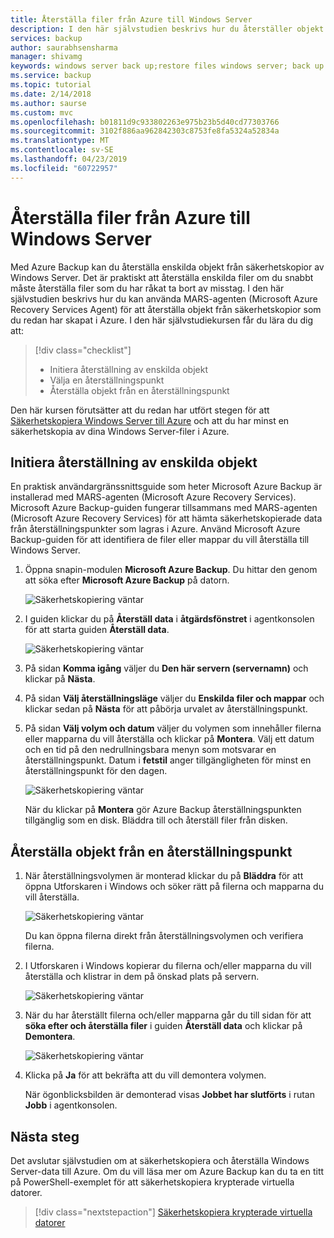 ```yaml
---
title: Återställa filer från Azure till Windows Server
description: I den här självstudien beskrivs hur du återställer objekt från Azure till Windows Server.
services: backup
author: saurabhsensharma
manager: shivamg
keywords: windows server back up;restore files windows server; back up and disaster recovery
ms.service: backup
ms.topic: tutorial
ms.date: 2/14/2018
ms.author: saurse
ms.custom: mvc
ms.openlocfilehash: b01811d9c933802263e975b23b5d40cd77303766
ms.sourcegitcommit: 3102f886aa962842303c8753fe8fa5324a52834a
ms.translationtype: MT
ms.contentlocale: sv-SE
ms.lasthandoff: 04/23/2019
ms.locfileid: "60722957"
---
```

# <a name="recover-files-from-azure-to-a-windows-server"></a>Återställa filer från Azure till Windows Server

Med Azure Backup kan du återställa enskilda objekt från säkerhetskopior av Windows Server. Det är praktiskt att återställa enskilda filer om du snabbt måste återställa filer som du har råkat ta bort av misstag. I den här självstudien beskrivs hur du kan använda MARS-agenten (Microsoft Azure Recovery Services Agent) för att återställa objekt från säkerhetskopior som du redan har skapat i Azure. I den här självstudiekursen får du lära du dig att:

> [!div class="checklist"]
> * Initiera återställning av enskilda objekt 
> * Välja en återställningspunkt 
> * Återställa objekt från en återställningspunkt

Den här kursen förutsätter att du redan har utfört stegen för att [Säkerhetskopiera Windows Server till Azure](backup-configure-vault.md) och att du har minst en säkerhetskopia av dina Windows Server-filer i Azure.

## <a name="initiate-recovery-of-individual-items"></a>Initiera återställning av enskilda objekt

En praktisk användargränssnittsguide som heter Microsoft Azure Backup är installerad med MARS-agenten (Microsoft Azure Recovery Services). Microsoft Azure Backup-guiden fungerar tillsammans med MARS-agenten (Microsoft Azure Recovery Services) för att hämta säkerhetskopierade data från återställningspunkter som lagras i Azure. Använd Microsoft Azure Backup-guiden för att identifiera de filer eller mappar du vill återställa till Windows Server. 

1. Öppna snapin-modulen **Microsoft Azure Backup**. Du hittar den genom att söka efter **Microsoft Azure Backup** på datorn.

    ![Säkerhetskopiering väntar](./media/tutorial-backup-restore-files-windows-server/mars.png)

2. I guiden klickar du på **Återställ data** i **åtgärdsfönstret** i agentkonsolen för att starta guiden **Återställ data**.

    ![Säkerhetskopiering väntar](./media/tutorial-backup-restore-files-windows-server/mars-recover-data.png)

3. På sidan **Komma igång** väljer du **Den här servern (servernamn)** och klickar på **Nästa**.

4. På sidan **Välj återställningsläge** väljer du **Enskilda filer och mappar** och klickar sedan på **Nästa** för att påbörja urvalet av återställningspunkt.
 
5. På sidan **Välj volym och datum** väljer du volymen som innehåller filerna eller mapparna du vill återställa och klickar på **Montera**. Välj ett datum och en tid på den nedrullningsbara menyn som motsvarar en återställningspunkt. Datum i **fetstil** anger tillgängligheten för minst en återställningspunkt för den dagen.

    ![Säkerhetskopiering väntar](./media/tutorial-backup-restore-files-windows-server/mars-select-date.png)
 
    När du klickar på **Montera** gör Azure Backup återställningspunkten tillgänglig som en disk. Bläddra till och återställ filer från disken.

## <a name="restore-items-from-a-recovery-point"></a>Återställa objekt från en återställningspunkt

1. När återställningsvolymen är monterad klickar du på **Bläddra** för att öppna Utforskaren i Windows och söker rätt på filerna och mapparna du vill återställa. 

    ![Säkerhetskopiering väntar](./media/tutorial-backup-restore-files-windows-server/mars-browse-recover.png)

    Du kan öppna filerna direkt från återställningsvolymen och verifiera filerna.

2. I Utforskaren i Windows kopierar du filerna och/eller mapparna du vill återställa och klistrar in dem på önskad plats på servern.

    ![Säkerhetskopiering väntar](./media/tutorial-backup-restore-files-windows-server/mars-final.png)

3. När du har återställt filerna och/eller mapparna går du till sidan för att **söka efter och återställa filer** i guiden **Återställ data** och klickar på **Demontera**. 

    ![Säkerhetskopiering väntar](./media/tutorial-backup-restore-files-windows-server/unmount-and-confirm.png)

4.  Klicka på **Ja** för att bekräfta att du vill demontera volymen.

    När ögonblicksbilden är demonterad visas **Jobbet har slutförts** i rutan **Jobb** i agentkonsolen.

## <a name="next-steps"></a>Nästa steg

Det avslutar självstudien om at säkerhetskopiera och återställa Windows Server-data till Azure. Om du vill läsa mer om Azure Backup kan du ta en titt på PowerShell-exemplet för att säkerhetskopiera krypterade virtuella datorer.

> [!div class="nextstepaction"]
> [Säkerhetskopiera krypterade virtuella datorer](./scripts/backup-powershell-sample-backup-encrypted-vm.md)
